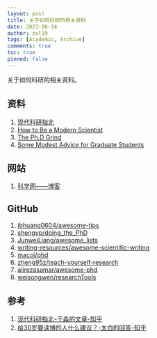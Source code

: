 ```yaml
---
layout: post
title: 关于如何科研的相关资料
date: 2021-06-14
author: zxl19
tags: [Academic, Archive]
comments: true
toc: true
pinned: false
---
```


关于如何科研的相关资料。

<!-- more -->

## 资料

1. [现代科研指北](https://github.com/yufree/sciguide)
2. [How to Be a Modern Scientist](https://users.metu.edu.tr/ccandan/other/modern_scientist_preview_first_15_pages_Jan_2018.pdf)
3. [The Ph.D Grind](http://pgbovine.net/PhD-memoir/pguo-PhD-grind.pdf)
4. [Some Modest Advice for Graduate Students](https://www.researchgate.net/publication/255653424_SOME_MODEST_ADVICE_FOR_GRADUATE_STUDENTS)

## 网站

1. [科学网——博客](http://blog.sciencenet.cn/blog.php)

## GitHub

1. [jbhuang0604/awesome-tips](https://github.com/jbhuang0604/awesome-tips)
2. [shengyp/doing_the_PhD](https://github.com/shengyp/doing_the_PhD)
3. [JunweiLiang/awesome_lists](https://github.com/JunweiLiang/awesome_lists)
4. [writing-resources/awesome-scientific-writing](https://github.com/writing-resources/awesome-scientific-writing)
5. [macoj/phd](https://github.com/macoj/phd)
6. [zheng95z/teach-yourself-research](https://github.com/zheng95z/teach-yourself-research)
7. [alirezasamar/awesome-phd](https://github.com/alirezasamar/awesome-phd)
8. [weisongwen/researchTools](https://github.com/weisongwen/researchTools)

## 参考

1. [现代科研指北-于淼的文章-知乎](https://zhuanlan.zhihu.com/p/305646861)
2. [给30岁要读博的人什么建议？-太白的回答-知乎](https://www.zhihu.com/question/321599275/answer/1728207632)
